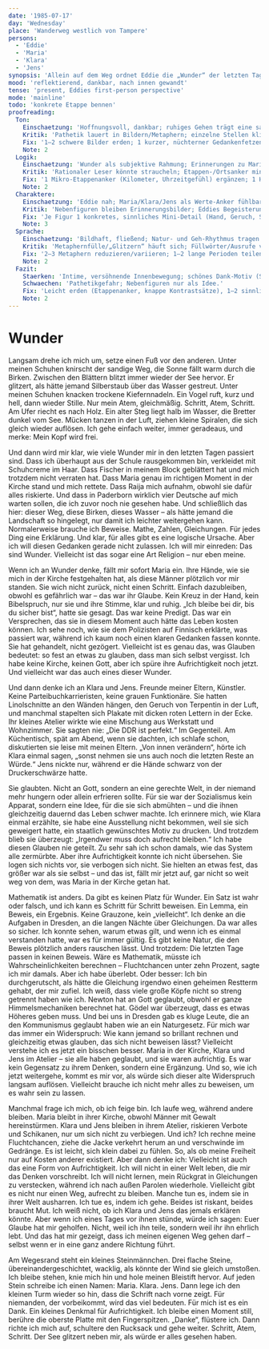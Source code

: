 ```yaml
---
date: '1985-07-17'
day: 'Wednesday'
place: 'Wanderweg westlich von Tampere'
persons:
  - 'Eddie'
  - 'Maria'
  - 'Klara'
  - 'Jens'
synopsis: 'Allein auf dem Weg ordnet Eddie die „Wunder“ der letzten Tage, denkt an Maria sowie Klara & Jens, versöhnt Glauben und Mathematik in sich und setzt den Aufrichtigen ein kleines Stein‑Denkmal.'
mood: 'reflektierend, dankbar, nach innen gewandt'
tense: 'present, Eddies first-person perspective'
mode: 'mainline'
todo: 'konkrete Etappe bennen'
proofreading:
  Ton:
    Einschaetzung: 'Hoffnungsvoll, dankbar; ruhiges Gehen trägt eine sanfte, echte Erleichterung.'
    Kritik: 'Pathetik lauert in Bildern/Metaphern; einzelne Stellen klingen märchenhaft.'
    Fix: '1–2 schwere Bilder erden; 1 kurzer, nüchterner Gedankenfetzen („weiter, atmen, zählen“) als Kontrast; Ausrufe minimieren.'
    Note: 2
  Logik:
    Einschaetzung: 'Wunder als subjektive Rahmung; Erinnerungen zu Maria/Klara/Jens fügen sich in den Weg.'
    Kritik: 'Rationaler Leser könnte straucheln; Etappen-/Ortsanker minimal.'
    Fix: '1 Mikro‑Etappenanker (Kilometer, Uhrzeitgefühl) ergänzen; 1 Halbsatz „ich nenne es Wunder“ als Selbstmarkierung.'
    Note: 2
  Charaktere:
    Einschaetzung: 'Eddie nah; Maria/Klara/Jens als Werte‑Anker fühlbar.'
    Kritik: 'Nebenfiguren bleiben Erinnerungsbilder; Eddies Begeisterung überhöht Stellen.'
    Fix: 'Je Figur 1 konkretes, sinnliches Mini‑Detail (Hand, Geruch, Satzfetzen) einstreuen; Begeisterungsstellen mit kurzer Selbstironie kontern.'
    Note: 3
  Sprache:
    Einschaetzung: 'Bildhaft, fließend; Natur- und Geh‑Rhythmus tragen.'
    Kritik: 'Metaphernfülle/„Glitzern“ häuft sich; Füllwörter/Ausrufe verstärken Pathos.'
    Fix: '2–3 Metaphern reduzieren/variieren; 1–2 lange Perioden teilen; 1 rotzig‑kurzer Satz als Widerlager.'
    Note: 2
  Fazit:
    Staerken: 'Intime, versöhnende Innenbewegung; schönes Dank‑Motiv (Steinmännchen).'
    Schwaechen: 'Pathetikgefahr; Nebenfiguren nur als Idee.'
    Fix: 'Leicht erden (Etappenanker, knappe Kontrastsätze), 1–2 sinnliche Mini‑Details zu Maria/Klara/Jens; Sprachbilder dosieren.'
    Note: 2
---
```


# Wunder

Langsam drehe ich mich um, setze einen Fuß vor den anderen. Unter meinen Schuhen
knirscht der sandige Weg, die Sonne fällt warm durch die Birken. Zwischen den
Blättern blitzt immer wieder der See hervor. Er glitzert, als hätte jemand
Silberstaub über das Wasser gestreut. Unter meinen Schuhen knacken trockene
Kiefernnadeln. Ein Vogel ruft, kurz und hell, dann wieder Stille. Nur mein Atem,
gleichmäßig. Schritt, Atem, Schritt. Am Ufer riecht es nach Holz. Ein alter Steg
liegt halb im Wasser, die Bretter dunkel vom See. Mücken tanzen in der Luft,
ziehen kleine Spiralen, die sich gleich wieder auflösen. Ich gehe einfach
weiter, immer geradeaus, und merke: Mein Kopf wird frei.

Und dann wird mir klar, wie viele Wunder mir in den letzten Tagen passiert sind.
Dass ich überhaupt aus der Schule rausgekommen bin, verkleidet mit Schuhcreme im
Haar. Dass Fischer in meinem Block geblättert hat und mich trotzdem nicht
verraten hat. Dass Maria genau im richtigen Moment in der Kirche stand und mich
rettete. Dass Raija mich aufnahm, obwohl sie dafür alles riskierte. Und dass in
Paderborn wirklich vier Deutsche auf mich warten sollen, die ich zuvor noch nie
gesehen habe. Und schließlich das hier: dieser Weg, diese Birken, dieses Wasser
– als hätte jemand die Landschaft so hingelegt, nur damit ich leichter
weitergehen kann. Normalerweise brauche ich Beweise. Mathe, Zahlen, Gleichungen.
Für jedes Ding eine Erklärung. Und klar, für alles gibt es eine logische
Ursache. Aber ich will diesen Gedanken gerade nicht zulassen. Ich will mir
einreden: Das sind Wunder. Vielleicht ist das sogar eine Art Religion – nur eben
meine.

Wenn ich an Wunder denke, fällt mir sofort Maria ein. Ihre Hände, wie sie mich
in der Kirche festgehalten hat, als diese Männer plötzlich vor mir standen. Sie
wich nicht zurück, nicht einen Schritt. Einfach dazubleiben, obwohl es
gefährlich war – das war ihr Glaube. Kein Kreuz in der Hand, kein Bibelspruch,
nur sie und ihre Stimme, klar und ruhig. „Ich bleibe bei dir, bis du sicher
bist“, hatte sie gesagt. Das war keine Predigt. Das war ein Versprechen, das sie
in diesem Moment auch hätte das Leben kosten können. Ich sehe noch, wie sie dem
Polizisten auf Finnisch erklärte, was passiert war, während ich kaum noch einen
klaren Gedanken fassen konnte. Sie hat gehandelt, nicht gezögert. Vielleicht ist
es genau das, was Glauben bedeutet: so fest an etwas zu glauben, dass man sich
selbst vergisst. Ich habe keine Kirche, keinen Gott, aber ich spüre ihre
Aufrichtigkeit noch jetzt. Und vielleicht war das auch eines dieser Wunder.

Und dann denke ich an Klara und Jens. Freunde meiner Eltern, Künstler. Keine
Parteibuchkarrieristen, keine grauen Funktionäre. Sie hatten Linolschnitte an
den Wänden hängen, den Geruch von Terpentin in der Luft, und manchmal stapelten
sich Plakate mit dicken roten Lettern in der Ecke. Ihr kleines Atelier wirkte
wie eine Mischung aus Werkstatt und Wohnzimmer. Sie sagten nie: „Die DDR ist
perfekt.“ Im Gegenteil. Am Küchentisch, spät am Abend, wenn sie dachten, ich
schlafe schon, diskutierten sie leise mit meinen Eltern. „Von innen verändern“,
hörte ich Klara einmal sagen, „sonst nehmen sie uns auch noch die letzten Reste
an Würde.“ Jens nickte nur, während er die Hände schwarz von der Druckerschwärze
hatte.

Sie glaubten. Nicht an Gott, sondern an eine gerechte Welt, in der niemand mehr
hungern oder allein erfrieren sollte. Für sie war der Sozialismus kein Apparat,
sondern eine Idee, für die sie sich abmühten – und die ihnen gleichzeitig
dauernd das Leben schwer machte. Ich erinnere mich, wie Klara einmal erzählte,
sie habe eine Ausstellung nicht bekommen, weil sie sich geweigert hatte, ein
staatlich gewünschtes Motiv zu drucken. Und trotzdem blieb sie überzeugt:
„Irgendwer muss doch aufrecht bleiben.“ Ich habe diesen Glauben nie geteilt. Zu
sehr sah ich schon damals, wie das System alle zermürbte. Aber ihre
Aufrichtigkeit konnte ich nicht übersehen. Sie logen sich nichts vor, sie
verbogen sich nicht. Sie hielten an etwas fest, das größer war als sie selbst –
und das ist, fällt mir jetzt auf, gar nicht so weit weg von dem, was Maria in
der Kirche getan hat.

Mathematik ist anders. Da gibt es keinen Platz für Wunder. Ein Satz ist wahr
oder falsch, und ich kann es Schritt für Schritt beweisen. Ein Lemma, ein
Beweis, ein Ergebnis. Keine Grauzone, kein „vielleicht“. Ich denke an die
Aufgaben in Dresden, an die langen Nächte über Gleichungen. Da war alles so
sicher. Ich konnte sehen, warum etwas gilt, und wenn ich es einmal verstanden
hatte, war es für immer gültig. Es gibt keine Natur, die den Beweis plötzlich
anders rauschen lässt. Und trotzdem: Die letzten Tage passen in keinen Beweis.
Wäre es Mathematik, müsste ich Wahrscheinlichkeiten berechnen – Fluchtchancen
unter zehn Prozent, sagte ich mir damals. Aber ich habe überlebt. Oder besser:
Ich bin durchgerutscht, als hätte die Gleichung irgendwo einen geheimen Restterm
gehabt, der mir zufiel. Ich weiß, dass viele große Köpfe nicht so streng
getrennt haben wie ich. Newton hat an Gott geglaubt, obwohl er ganze
Himmelsmechaniken berechnet hat. Gödel war überzeugt, dass es etwas Höheres
geben muss. Und bei uns in Dresden gab es kluge Leute, die an den Kommunismus
geglaubt haben wie an ein Naturgesetz. Für mich war das immer ein Widerspruch:
Wie kann jemand so brillant rechnen und gleichzeitig etwas glauben, das sich
nicht beweisen lässt? Vielleicht verstehe ich es jetzt ein bisschen besser.
Maria in der Kirche, Klara und Jens im Atelier – sie alle haben geglaubt, und
sie waren aufrichtig. Es war kein Gegensatz zu ihrem Denken, sondern eine
Ergänzung. Und so, wie ich jetzt weitergehe, kommt es mir vor, als würde sich
dieser alte Widerspruch langsam auflösen. Vielleicht brauche ich nicht mehr
alles zu beweisen, um es wahr sein zu lassen.

Manchmal frage ich mich, ob ich feige bin. Ich laufe weg, während andere
bleiben. Maria bleibt in ihrer Kirche, obwohl Männer mit Gewalt hereinstürmen.
Klara und Jens bleiben in ihrem Atelier, riskieren Verbote und Schikanen, nur um
sich nicht zu verbiegen. Und ich? Ich rechne meine Fluchtchancen, ziehe die
Jacke verkehrt herum an und verschwinde im Gedränge. Es ist leicht, sich klein
dabei zu fühlen. So, als ob meine Freiheit nur auf Kosten anderer existiert.
Aber dann denke ich: Vielleicht ist auch das eine Form von Aufrichtigkeit. Ich
will nicht in einer Welt leben, die mir das Denken vorschreibt. Ich will nicht
lernen, mein Rückgrat in Gleichungen zu verstecken, während ich nach außen
Parolen wiederhole. Vielleicht gibt es nicht nur einen Weg, aufrecht zu bleiben.
Manche tun es, indem sie in ihrer Welt ausharren. Ich tue es, indem ich gehe.
Beides ist riskant, beides braucht Mut. Ich weiß nicht, ob ich Klara und Jens
das jemals erklären könnte. Aber wenn ich eines Tages vor ihnen stünde, würde
ich sagen: Euer Glaube hat mir geholfen. Nicht, weil ich ihn teile, sondern weil
ihr ihn ehrlich lebt. Und das hat mir gezeigt, dass ich meinen eigenen Weg gehen
darf – selbst wenn er in eine ganz andere Richtung führt.

Am Wegesrand steht ein kleines Steinmännchen. Drei flache Steine,
übereinandergeschichtet, wacklig, als könnte der Wind sie gleich umstoßen. Ich
bleibe stehen, knie mich hin und hole meinen Bleistift hervor. Auf jeden Stein
schreibe ich einen Namen: Maria. Klara. Jens. Dann lege ich den kleinen Turm
wieder so hin, dass die Schrift nach vorne zeigt. Für niemanden, der
vorbeikommt, wird das viel bedeuten. Für mich ist es ein Dank. Ein kleines
Denkmal für Aufrichtigkeit. Ich bleibe einen Moment still, berühre die oberste
Platte mit den Fingerspitzen. „Danke“, flüstere ich. Dann richte ich mich auf,
schultere den Rucksack und gehe weiter. Schritt, Atem, Schritt. Der See glitzert
neben mir, als würde er alles gesehen haben.
